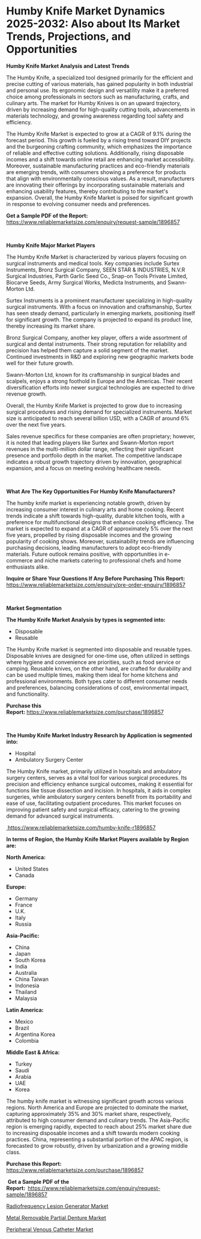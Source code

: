 <p><h1>Humby Knife Market Dynamics 2025-2032: Also about Its Market Trends, Projections, and Opportunities</h1></p><p><strong>Humby Knife Market Analysis and Latest Trends</strong></p>
<p><p>The Humby Knife, a specialized tool designed primarily for the efficient and precise cutting of various materials, has gained popularity in both industrial and personal use. Its ergonomic design and versatility make it a preferred choice among professionals in sectors such as manufacturing, crafts, and culinary arts. The market for Humby Knives is on an upward trajectory, driven by increasing demand for high-quality cutting tools, advancements in materials technology, and growing awareness regarding tool safety and efficiency.</p><p>The Humby Knife Market is expected to grow at a CAGR of 9.1% during the forecast period. This growth is fueled by a rising trend toward DIY projects and the burgeoning crafting community, which emphasizes the importance of reliable and effective cutting solutions. Additionally, rising disposable incomes and a shift towards online retail are enhancing market accessibility. Moreover, sustainable manufacturing practices and eco-friendly materials are emerging trends, with consumers showing a preference for products that align with environmentally conscious values. As a result, manufacturers are innovating their offerings by incorporating sustainable materials and enhancing usability features, thereby contributing to the market's expansion. Overall, the Humby Knife Market is poised for significant growth in response to evolving consumer needs and preferences.</p></p>
<p><strong>Get a Sample PDF of the Report:&nbsp;</strong> <a href="https://www.reliablemarketsize.com/enquiry/request-sample/1896857?utm_campaign=2038&utm_medium=2&utm_source=Github&utm_content=ia&utm_term=04032025&utm_id=humby-knife">https://www.reliablemarketsize.com/enquiry/request-sample/1896857</a></p>
<p>&nbsp;</p>
<p><strong>Humby Knife Major Market Players</strong></p>
<p><p>The Humby Knife Market is characterized by various players focusing on surgical instruments and medical tools. Key companies include Surtex Instruments, Bronz Surgical Company, SEEN STAR & INDUSTRIES, N.V.R Surgical Industries, Parth Garlic Seed Co., Snap-on Tools Private Limited, Biocarve Seeds, Army Surgical Works, Medicta Instruments, and Swann-Morton Ltd.</p><p>Surtex Instruments is a prominent manufacturer specializing in high-quality surgical instruments. With a focus on innovation and craftsmanship, Surtex has seen steady demand, particularly in emerging markets, positioning itself for significant growth. The company is projected to expand its product line, thereby increasing its market share.</p><p>Bronz Surgical Company, another key player, offers a wide assortment of surgical and dental instruments. Their strong reputation for reliability and precision has helped them capture a solid segment of the market. Continued investments in R&D and exploring new geographic markets bode well for their future growth.</p><p>Swann-Morton Ltd, known for its craftsmanship in surgical blades and scalpels, enjoys a strong foothold in Europe and the Americas. Their recent diversification efforts into newer surgical technologies are expected to drive revenue growth.</p><p>Overall, the Humby Knife Market is projected to grow due to increasing surgical procedures and rising demand for specialized instruments. Market size is anticipated to reach several billion USD, with a CAGR of around 6% over the next five years. </p><p>Sales revenue specifics for these companies are often proprietary; however, it is noted that leading players like Surtex and Swann-Morton report revenues in the multi-million dollar range, reflecting their significant presence and portfolio depth in the market. The competitive landscape indicates a robust growth trajectory driven by innovation, geographical expansion, and a focus on meeting evolving healthcare needs.</p></p>
<p>&nbsp;</p>
<p><strong>What Are The Key Opportunities For Humby Knife Manufacturers?</strong></p>
<p><p>The humby knife market is experiencing notable growth, driven by increasing consumer interest in culinary arts and home cooking. Recent trends indicate a shift towards high-quality, durable kitchen tools, with a preference for multifunctional designs that enhance cooking efficiency. The market is expected to expand at a CAGR of approximately 5% over the next five years, propelled by rising disposable incomes and the growing popularity of cooking shows. Moreover, sustainability trends are influencing purchasing decisions, leading manufacturers to adopt eco-friendly materials. Future outlook remains positive, with opportunities in e-commerce and niche markets catering to professional chefs and home enthusiasts alike.</p></p>
<p><strong>Inquire or Share Your Questions If Any Before Purchasing This Report:</strong> <a href="https://www.reliablemarketsize.com/enquiry/pre-order-enquiry/1896857?utm_campaign=2038&utm_medium=2&utm_source=Github&utm_content=ia&utm_term=04032025&utm_id=humby-knife">https://www.reliablemarketsize.com/enquiry/pre-order-enquiry/1896857</a></p>
<p>&nbsp;</p>
<p><strong>Market Segmentation</strong></p>
<p><strong>The Humby Knife Market Analysis by types is segmented into:</strong></p>
<p><ul><li>Disposable</li><li>Reusable</li></ul></p>
<p><p>The Humby Knife market is segmented into disposable and reusable types. Disposable knives are designed for one-time use, often utilized in settings where hygiene and convenience are priorities, such as food service or camping. Reusable knives, on the other hand, are crafted for durability and can be used multiple times, making them ideal for home kitchens and professional environments. Both types cater to different consumer needs and preferences, balancing considerations of cost, environmental impact, and functionality.</p></p>
<p><strong>Purchase this Report:&nbsp;</strong><a href="https://www.reliablemarketsize.com/purchase/1896857?utm_campaign=2038&utm_medium=2&utm_source=Github&utm_content=ia&utm_term=04032025&utm_id=humby-knife">https://www.reliablemarketsize.com/purchase/1896857</a></p>
<p>&nbsp;</p>
<p><strong>The Humby Knife Market Industry Research by Application is segmented into:</strong></p>
<p><ul><li>Hospital</li><li>Ambulatory Surgery Center</li></ul></p>
<p><p>The Humby Knife market, primarily utilized in hospitals and ambulatory surgery centers, serves as a vital tool for various surgical procedures. Its precision and efficiency enhance surgical outcomes, making it essential for functions like tissue dissection and incision. In hospitals, it aids in complex surgeries, while ambulatory surgery centers benefit from its portability and ease of use, facilitating outpatient procedures. This market focuses on improving patient safety and surgical efficacy, catering to the growing demand for advanced surgical instruments.</p></p>
<p><a href="https://www.reliablemarketsize.com/humby-knife-r1896857?utm_campaign=2038&utm_medium=2&utm_source=Github&utm_content=ia&utm_term=04032025&utm_id=humby-knife">&nbsp;https://www.reliablemarketsize.com/humby-knife-r1896857</a></p>
<p><strong>In terms of Region, the Humby Knife Market Players available by Region are:</strong></p>
<p>
    <p> <strong> North America: </strong>
        <ul>
            <li>United States</li>
            <li>Canada</li>
        </ul>
        </p> 
    <p> <strong> Europe: </strong>
        <ul>
            <li>Germany</li>
            <li>France</li>
            <li>U.K.</li>
            <li>Italy</li>
            <li>Russia</li>
        </ul>
        </p> 
    <p> <strong> Asia-Pacific: </strong>
        <ul>
            <li>China</li>
            <li>Japan</li>
            <li>South Korea</li>
            <li>India</li>
            <li>Australia</li>
            <li>China Taiwan</li>
            <li>Indonesia</li>
            <li>Thailand</li>
            <li>Malaysia</li>
        </ul>
        </p> 
    <p> <strong> Latin America: </strong>
        <ul>
            <li>Mexico</li>
            <li>Brazil</li>
            <li>Argentina Korea</li>
            <li>Colombia</li>
        </ul>
        </p> 
    <p> <strong> Middle East & Africa: </strong>
        <ul>
            <li>Turkey</li>
            <li>Saudi</li>
            <li>Arabia</li>
            <li>UAE</li>
            <li>Korea</li>
        </ul>
    </p>
    </p>
<p><p>The humby knife market is witnessing significant growth across various regions. North America and Europe are projected to dominate the market, capturing approximately 35% and 30% market share, respectively, attributed to high consumer demand and culinary trends. The Asia-Pacific region is emerging rapidly, expected to reach about 25% market share due to increasing disposable incomes and a shift towards modern cooking practices. China, representing a substantial portion of the APAC region, is forecasted to grow robustly, driven by urbanization and a growing middle class.</p></p>
<p><strong>Purchase this Report: </strong><a href="https://www.reliablemarketsize.com/purchase/1896857?utm_campaign=2038&utm_medium=2&utm_source=Github&utm_content=ia&utm_term=04032025&utm_id=humby-knife">https://www.reliablemarketsize.com/purchase/1896857</a></p>
<p>&nbsp;<strong>Get a Sample PDF of the Report:&nbsp;&nbsp;</strong><a href="https://www.reliablemarketsize.com/enquiry/request-sample/1896857?utm_campaign=2038&utm_medium=2&utm_source=Github&utm_content=ia&utm_term=04032025&utm_id=humby-knife">https://www.reliablemarketsize.com/enquiry/request-sample/1896857</a></p>
<p><strong></strong></p>
<p><p><a href="https://github.com/awwqamet/Market-Research-Report-List-1/blob/main/radiofrequency-lesion-generator-market.md?utm_campaign=2038&utm_medium=2&utm_source=Github&utm_content=ia&utm_term=04032025&utm_id=humby-knife">Radiofrequency Lesion Generator Market</a></p><p><a href="https://github.com/fondonmema/Market-Research-Report-List-1/blob/main/metal-removable-partial-denture-market.md?utm_campaign=2038&utm_medium=2&utm_source=Github&utm_content=ia&utm_term=04032025&utm_id=humby-knife">Metal Removable Partial Denture Market</a></p><p><a href="https://github.com/santosh758595/Market-Research-Report-List-7/blob/main/peripheral-venous-catheter-market.md?utm_campaign=2038&utm_medium=2&utm_source=Github&utm_content=ia&utm_term=04032025&utm_id=humby-knife">Peripheral Venous Catheter Market</a></p></p>